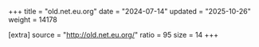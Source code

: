 +++
title = "old.net.eu.org"
date = "2024-07-14"
updated = "2025-10-26"
weight = 14178

[extra]
source = "http://old.net.eu.org/"
ratio = 95
size = 14
+++
